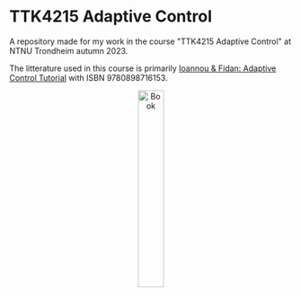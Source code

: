 # TTK4215 Adaptive Control
A repository made for my work in the course "TTK4215 Adaptive Control" at NTNU Trondheim autumn 2023.

The litterature used in this course is primarily [Ioannou & Fidan: Adaptive Control Tutorial](https://epubs.siam.org/doi/book/10.1137/1.9780898718652) with ISBN 9780898716153.

<p align="center">
<img src="https://my.siam.org/Store/ProductImages/DC11large.jpg" alt="Book" width="30%" height="30%" />
</p>



